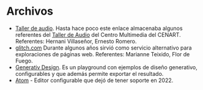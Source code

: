 # Archivos 

- [Taller de audio](https://cmm.cenart.gob.mx/tallerdeaudio/). Hasta hace poco este enlace almacenaba algunos referentes del [Taller de Audio](https://toplap.org/wiki/Taller_de_Audio) del Centro Multimedia del CENART. Referentes: Hernani Villaseñor, Ernesto Romero. 
- [glitch.com](https://glitch.com/) Durante algunos años sirvió como servicio alternativo para exploraciones de páginas web. Referentes: Marianne Teixido, Flor de Fuego.
- [Generativ Design](https://www.generativ.design/). Es un playground con ejemplos de diseño generativo, configurables y que además permite exportar el resultado.
- [Atom](https://atom-editor.cc/) - Editor configurable que dejó de tener soporte en 2022. 

